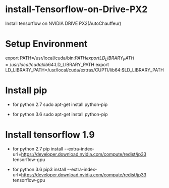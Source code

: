 # install-Tensorflow-on-Drive-PX2

Install tensorflow on NVIDIA DRIVE PX2(AutoChauffeur)

# Setup Environment
export PATH=/usr/local/cuda/bin:$PATH
export LD_LIBRARY_PATH=/usr/local/cuda/lib64:$LD_LIBRARY_PATH
export LD_LIBRARY_PATH=/usr/local/cuda/extras/CUPTI/lib64:$LD_LIBRARY_PATH

# Install pip
- for python 2.7
sudo apt-get install python-pip

- for python 3.6
sudo apt-get install python-pip

# Install tensorflow 1.9
- for python 2.7
pip install --extra-index-url=https://developer.download.nvidia.com/compute/redist/jp33 tensorflow-gpu

- for python 3.6
pip3 install --extra-index-url=https://developer.download.nvidia.com/compute/redist/jp33 tensorflow-gpu

